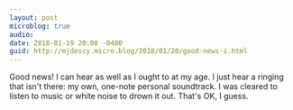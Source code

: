 ```yaml
---
layout: post
microblog: true
audio: 
date: 2018-01-19 20:08 -0400
guid: http://mjdescy.micro.blog/2018/01/20/good-news-i.html
---
```

Good news! I can hear as well as I ought to at my age. I just hear a ringing that isn't there: my own, one-note personal soundtrack. I was cleared to listen to music or white noise to drown it out. That's OK, I guess.
